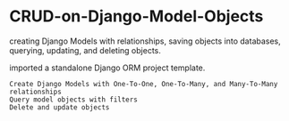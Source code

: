 # CRUD-on-Django-Model-Objects
creating Django Models with relationships, saving objects into databases, querying, updating, and deleting objects.

imported a standalone Django ORM project template.

    Create Django Models with One-To-One, One-To-Many, and Many-To-Many relationships
    Query model objects with filters
    Delete and update objects
